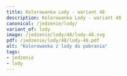 ```yaml
---
title: Kolorowanka Lody - wariant 48
description: Kolorowanka Lody - wariant 48
canonical: /jedzenie/lody/
variant_of: lody
image: /jedzenie/lody/48/lody-48.svg
pdf: /jedzenie/lody/48/lody-48.pdf
alt: "Kolorowanka z lody do pobrania"
tags:
- jedzenie
- lody
---
```

